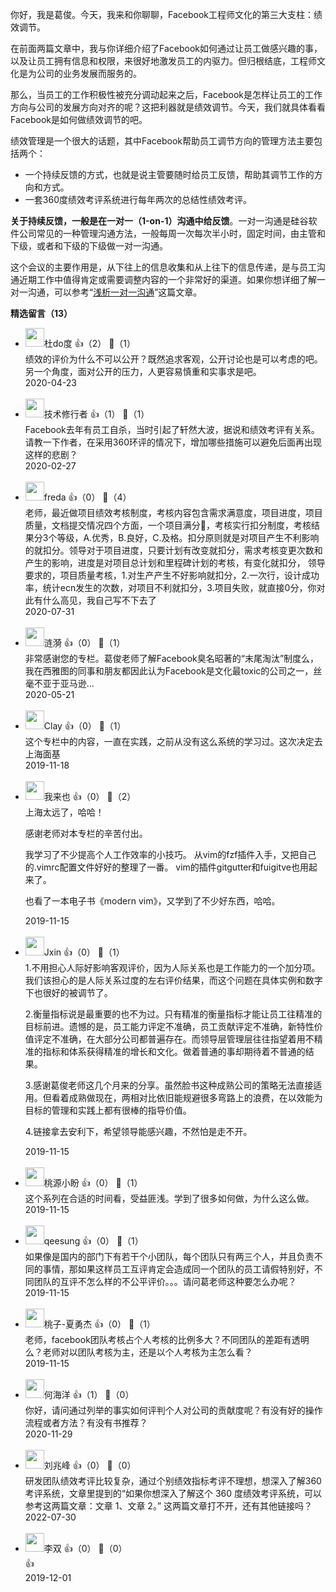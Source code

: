 你好，我是葛俊。今天，我来和你聊聊，Facebook工程师文化的第三大支柱：绩效调节。

在前面两篇文章中，我与你详细介绍了Facebook如何通过让员工做感兴趣的事，以及让员工拥有信息和权限，来很好地激发员工的内驱力。但归根结底，工程师文化是为公司的业务发展而服务的。

那么，当员工的工作积极性被充分调动起来之后，Facebook是怎样让员工的工作方向与公司的发展方向对齐的呢？这把利器就是绩效调节。今天，我们就具体看看Facebook是如何做绩效调节的吧。

绩效管理是一个很大的话题，其中Facebook帮助员工调节方向的管理方法主要包括两个：

- 一个持续反馈的方式，也就是说主管要随时给员工反馈，帮助其调节工作的方向和方式。
- 一套360度绩效考评系统进行每年两次的总结性绩效考评。

**关于持续反馈，一般是在一对一（1-on-1）沟通中给反馈**。一对一沟通是硅谷软件公司常见的一种管理沟通方法，一般每周一次每次半小时，固定时间，由主管和下级，或者和下级的下级做一对一沟通。

这个会议的主要作用是，从下往上的信息收集和从上往下的信息传递，是与员工沟通近期工作中值得肯定或需要调整内容的一个非常好的渠道。如果你想详细了解一对一沟通，可以参考“[浅析一对一沟通](https://www.infoq.cn/article/analysis-of-one-to-one-communication)”这篇文章。
<div><strong>精选留言（13）</strong></div><ul>
<li><img src="https://static001.geekbang.org/account/avatar/00/11/0f/28/db077434.jpg" width="30px"><span>杜do度</span> 👍（2） 💬（1）<div>绩效的评价为什么不可以公开？既然追求客观，公开讨论也是可以考虑的吧。另一个角度，面对公开的压力，人更容易慎重和实事求是吧。</div>2020-04-23</li><br/><li><img src="https://static001.geekbang.org/account/avatar/00/0f/75/9b/611e74ab.jpg" width="30px"><span>技术修行者</span> 👍（1） 💬（1）<div>Facebook去年有员工自杀，当时引起了轩然大波，据说和绩效考评有关系。
请教一下作者，在采用360环评的情况下，增加哪些措施可以避免后面再出现这样的悲剧？</div>2020-02-27</li><br/><li><img src="https://static001.geekbang.org/account/avatar/00/10/b2/27/c9ab10ae.jpg" width="30px"><span>freda</span> 👍（0） 💬（4）<div>老师，最近做项目绩效考核制度，考核内容包含需求满意度，项目进度，项目质量，文档提交情况四个方面，一个项目满分💯，考核实行扣分制度，考核结果分3个等级，A.优秀，B.良好，C.及格。扣分原则就是对项目产生不利影响的就扣分。领导对于项目进度，只要计划有改变就扣分，需求考核变更次数和产生的影响，进度是对项目总计划和里程碑计划的考核，有变化就扣分， 领导要求的，项目质量考核，1.对生产产生不好影响就扣分，2.一次行，设计成功率，统计ecn发生的次数，对项目不利就扣分，3.项目失败，就直接0分，你对此有什么高见，我自己写不下去了
</div>2020-07-31</li><br/><li><img src="https://static001.geekbang.org/account/avatar/00/0f/5f/e6/4a2ec290.jpg" width="30px"><span>涟漪</span> 👍（0） 💬（1）<div>非常感谢您的专栏。葛俊老师了解Facebook臭名昭著的“末尾淘汰”制度么，我在西雅图的同事和朋友都因此认为Facebook是文化最toxic的公司之一，丝毫不亚于亚马逊…</div>2020-05-21</li><br/><li><img src="https://static001.geekbang.org/account/avatar/00/10/94/59/b5a467b8.jpg" width="30px"><span>Clay</span> 👍（0） 💬（1）<div>这个专栏中的内容，一直在实践，之前从没有这么系统的学习过。这次决定去上海面基</div>2019-11-18</li><br/><li><img src="https://static001.geekbang.org/account/avatar/00/12/64/05/6989dce6.jpg" width="30px"><span>我来也</span> 👍（0） 💬（2）<div>上海太远了，哈哈！

感谢老师对本专栏的辛苦付出。

我学习了不少提高个人工作效率的小技巧。
从vim的fzf插件入手，又把自己的.vimrc配置文件好好的整理了一番。
vim的插件gitgutter和fuigitve也用起来了。

也看了一本电子书《modern vim》，又学到了不少好东西，哈哈。
</div>2019-11-15</li><br/><li><img src="https://static001.geekbang.org/account/avatar/00/13/17/27/ec30d30a.jpg" width="30px"><span>Jxin</span> 👍（0） 💬（1）<div>1.不用担心人际好影响客观评价，因为人际关系也是工作能力的一个加分项。我们该担心的是人际关系过度的左右评价结果，而这个问题在具体实例和数字下也很好的被调节了。

2.衡量指标说是最重要的也不为过。只有精准的衡量指标才能让员工往精准的目标前进。遗憾的是，员工能力评定不准确，员工贡献评定不准确，新特性价值评定不准确，在大部分公司都普遍存在。而领导层管理层往往指望着用不精准的指标和体系获得精准的增长和文化。做着普通的事却期待着不普通的结果。

3.感谢葛俊老师这几个月来的分享。虽然脸书这种成熟公司的策略无法直接适用。但看着成熟做现在，两相对比依旧能规避很多弯路上的浪费，在以效能为目标的管理和实践上都有很棒的指导价值。

4.链接拿去安利下，希望领导能感兴趣，不然怕是走不开。</div>2019-11-15</li><br/><li><img src="https://static001.geekbang.org/account/avatar/00/0f/dd/30/9d36ccaf.jpg" width="30px"><span>桃源小盼</span> 👍（0） 💬（1）<div>这个系列在合适的时间看，受益匪浅。学到了很多如何做，为什么这么做。</div>2019-11-15</li><br/><li><img src="https://static001.geekbang.org/account/avatar/00/0f/a9/b9/ea13efe6.jpg" width="30px"><span>qeesung</span> 👍（0） 💬（1）<div>如果像是国内的部门下有若干个小团队，每个团队只有两三个人，并且负责不同的事情，那如果这样员工互评肯定会造成同一个团队的员工请假特别好，不同团队的互评不怎么样的不公平评价。。。请问葛老师这种要怎么办呢？</div>2019-11-15</li><br/><li><img src="https://static001.geekbang.org/account/avatar/00/11/ad/24/c6b763b4.jpg" width="30px"><span>桃子-夏勇杰</span> 👍（0） 💬（1）<div>老师，facebook团队考核占个人考核的比例多大？不同团队的差距有透明么？老师对以团队考核为主，还是以个人考核为主怎么看？</div>2019-11-15</li><br/><li><img src="https://static001.geekbang.org/account/avatar/00/10/4f/40/be219790.jpg" width="30px"><span>何海洋</span> 👍（1） 💬（0）<div>你好，请问通过列举的事实如何评判个人对公司的贡献度呢？有没有好的操作流程或者方法？有没有书推荐？</div>2020-11-29</li><br/><li><img src="" width="30px"><span>刘兆峰</span> 👍（0） 💬（0）<div>研发团队绩效考评比较复杂，通过个别绩效指标考评不理想，想深入了解360考评系统，文章里提到的“如果你想深入了解这个 360 度绩效考评系统，可以参考这两篇文章：文章 1、文章 2。”  这两篇文章打不开，还有其他链接吗？</div>2022-07-30</li><br/><li><img src="https://static001.geekbang.org/account/avatar/00/10/38/cf/f2c7d021.jpg" width="30px"><span>李双</span> 👍（0） 💬（0）<div>👍</div>2019-12-01</li><br/>
</ul>